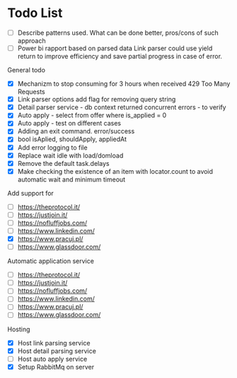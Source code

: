 # Todo List
- [ ] Describe patterns used. What can be done better, pros/cons of such approach
- [ ] Power bi rapport based on parsed data
Link parser could use yield return to improve efficiency and save partial progress in case of error. 

General todo
- [x] Mechanizm to stop consuming for 3 hours when received 429 Too Many Requests
- [x] Link parser options add flag for removing query string
- [x] Detail parser service - db context returned concurrent errors - to verify
- [x] Auto apply - select from offer where is_applied = 0
- [x] Auto apply - test on different cases
- [x] Adding an exit command. error/success
- [x] bool isAplied, shouldApply, appliedAt
- [x] Add error logging to file
- [x] Replace wait idle with load/domload
- [x] Remove the default task.delays
- [x] Make checking the existence of an item with locator.count to avoid automatic wait and minimum timeout

Add support for
- [ ] https://theprotocol.it/
- [ ] https://justjoin.it/
- [ ] https://nofluffjobs.com/
- [ ] https://www.linkedin.com/
- [x] https://www.pracuj.pl/
- [ ] https://www.glassdoor.com/
      
Automatic application service
- [ ] https://theprotocol.it/
- [ ] https://justjoin.it/
- [ ] https://nofluffjobs.com/
- [ ] https://www.linkedin.com/
- [ ] https://www.pracuj.pl/
- [ ] https://www.glassdoor.com/

Hosting
- [x] Host link parsing service
- [x] Host detail parsing service
- [ ] Host auto apply service
- [x] Setup RabbitMq on server
